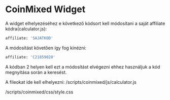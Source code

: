 # CoinMixed Widget


A widget elhelyezéséhez e következő kódsort kell módosítani a saját affiliate kódra(calculator.js):

 ```sh
affiliate: 'SAJATKOD'
```
A módosítást követően így fog kinézni:
 ```sh
affiliate: 'C21859020'
```
A kódban 2 helyen kell ezt a módosítást elvégezni ehhez használjuk a kód megnyitása során a keresést.

A fileokat ide kell elhelyezni:
/scripts/coinmixed/js/calculator.js

/scripts/coinmixed/css/style.css 
